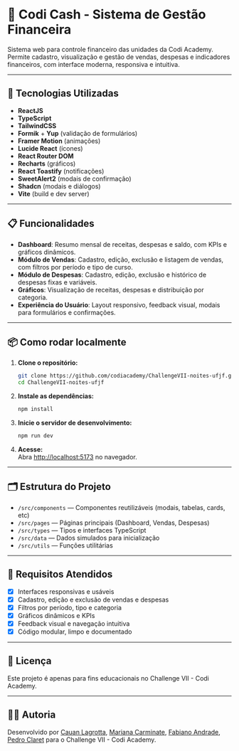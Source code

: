 # 💸 Codi Cash - Sistema de Gestão Financeira

Sistema web para controle financeiro das unidades da Codi Academy. Permite cadastro, visualização e gestão de vendas, despesas e indicadores financeiros, com interface moderna, responsiva e intuitiva.

---

## 🚀 Tecnologias Utilizadas

- **ReactJS**
- **TypeScript**
- **TailwindCSS**
- **Formik** + **Yup** (validação de formulários)
- **Framer Motion** (animações)
- **Lucide React** (ícones)
- **React Router DOM**
- **Recharts** (gráficos)
- **React Toastify** (notificações)
- **SweetAlert2** (modais de confirmação)
- **Shadcn** (modais e diálogos)
- **Vite** (build e dev server)

---

## 📋 Funcionalidades

- **Dashboard**: Resumo mensal de receitas, despesas e saldo, com KPIs e gráficos dinâmicos.
- **Módulo de Vendas**: Cadastro, edição, exclusão e listagem de vendas, com filtros por período e tipo de curso.
- **Módulo de Despesas**: Cadastro, edição, exclusão e histórico de despesas fixas e variáveis.
- **Gráficos**: Visualização de receitas, despesas e distribuição por categoria.
- **Experiência do Usuário**: Layout responsivo, feedback visual, modais para formulários e confirmações.

---

## 📦 Como rodar localmente

1. **Clone o repositório:**
   ```bash
   git clone https://github.com/codiacademy/ChallengeVII-noites-ufjf.git
   cd ChallengeVII-noites-ufjf
   ```

2. **Instale as dependências:**
   ```bash
   npm install
   ```

3. **Inicie o servidor de desenvolvimento:**
   ```bash
   npm run dev
   ```

4. **Acesse:**  
   Abra [http://localhost:5173](http://localhost:5173) no navegador.

---

## 🗂️ Estrutura do Projeto

- `/src/components` — Componentes reutilizáveis (modais, tabelas, cards, etc)
- `/src/pages` — Páginas principais (Dashboard, Vendas, Despesas)
- `/src/types` — Tipos e interfaces TypeScript
- `/src/data` — Dados simulados para inicialização
- `/src/utils` — Funções utilitárias

---

## 📑 Requisitos Atendidos

- [x] Interfaces responsivas e usáveis
- [x] Cadastro, edição e exclusão de vendas e despesas
- [x] Filtros por período, tipo e categoria
- [x] Gráficos dinâmicos e KPIs
- [x] Feedback visual e navegação intuitiva
- [x] Código modular, limpo e documentado

---

## 📝 Licença

Este projeto é apenas para fins educacionais no Challenge VII - Codi Academy.

---

## 👨‍💻 Autoria

Desenvolvido por [Cauan Lagrotta](https://www.linkedin.com/in/cauan-silva-lagrotta/), [Mariana Carminate](https://www.linkedin.com/in/mariana-santos-carminate-0a0893133/), [Fabiano Andrade](https://www.linkedin.com/in/fabiano-andrade-13118475/), [Pedro Claret](https://www.linkedin.com/in/pedroclaret/) para o Challenge VII - Codi Academy.